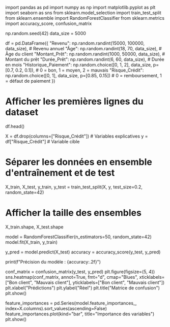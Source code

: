 import pandas as pd
import numpy as np
import matplotlib.pyplot as plt
import seaborn as sns
from sklearn.model_selection import train_test_split
from sklearn.ensemble import RandomForestClassifier
from sklearn.metrics import accuracy_score, confusion_matrix


np.random.seed(42)
data_size = 5000

df = pd.DataFrame({
    "Revenu": np.random.randint(15000, 100000, data_size),  # Revenu annuel
    "Âge": np.random.randint(18, 70, data_size),  # Âge du client
    "Montant_Prêt": np.random.randint(1000, 50000, data_size),  # Montant du prêt
    "Durée_Prêt": np.random.randint(6, 60, data_size),  # Durée en mois
    "Historique_Paiement": np.random.choice([0, 1, 2], data_size, p=[0.7, 0.2, 0.1]),  # 0 = bon, 1 = moyen, 2 = mauvais
    "Risque_Crédit": np.random.choice([0, 1], data_size, p=[0.85, 0.15])  # 0 = remboursement, 1 = défaut de paiement
})

# Afficher les premières lignes du dataset
df.head()


X = df.drop(columns=["Risque_Crédit"])  # Variables explicatives
y = df["Risque_Crédit"]  # Variable cible

# Séparer les données en ensemble d'entraînement et de test
X_train, X_test, y_train, y_test = train_test_split(X, y, test_size=0.2, random_state=42)

# Afficher la taille des ensembles
X_train.shape, X_test.shape


model = RandomForestClassifier(n_estimators=50, random_state=42)
model.fit(X_train, y_train)


y_pred = model.predict(X_test)
accuracy = accuracy_score(y_test, y_pred)

print(f"Précision du modèle : {accuracy:.2f}")


conf_matrix = confusion_matrix(y_test, y_pred)
plt.figure(figsize=(5, 4))
sns.heatmap(conf_matrix, annot=True, fmt="d", cmap="Blues", xticklabels=["Bon client", "Mauvais client"], yticklabels=["Bon client", "Mauvais client"])
plt.xlabel("Prédictions")
plt.ylabel("Réel")
plt.title("Matrice de confusion")
plt.show()


feature_importances = pd.Series(model.feature_importances_, index=X.columns).sort_values(ascending=False)
feature_importances.plot(kind="bar", title="Importance des variables")
plt.show()
